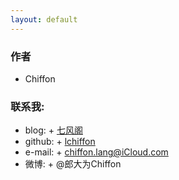 ```yaml
---
layout: default
---
```




### 作者

- Chiffon

### 联系我:

- blog: 
		+ [七风阁](chiffon.gitcafe.io)
- github: 
		+ [lchiffon](github.com/lchiffon)
- e-mail: 
		+ chiffon.lang@iCloud.com
- 微博:
		+ @郎大为Chiffon



